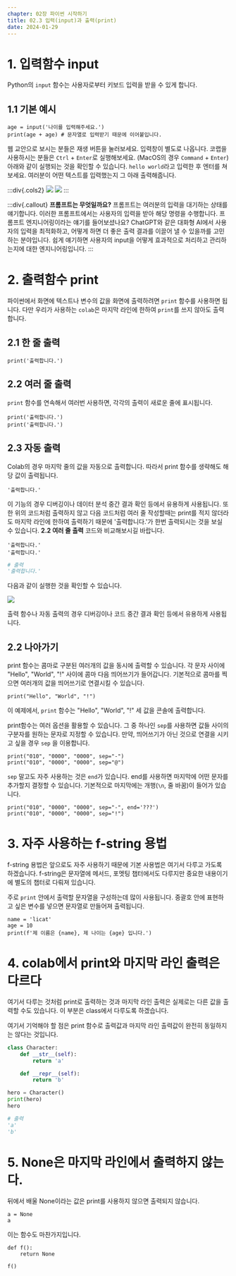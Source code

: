 ```yaml
---
chapter: 02장 파이썬 시작하기
title: 02.3 입력(input)과 출력(print)
date: 2024-01-29
---
```


# 1. 입력함수 input

Python의 `input` 함수는 사용자로부터 키보드 입력을 받을 수 있게 합니다.

## 1.1 기본 예시

```python-exec
age = input('나이를 입력해주세요.')
print(age + age) # 문자열로 입력받기 때문에 이어붙입니다.
```

웹 교안으로 보시는 분들은 재생 버튼을 눌러보세요. 입력창이 별도로 나옵니다. 코랩을 사용하시는 분들은 `Ctrl` + `Enter`로 실행해보세요. (MacOS의 경우 `Command` + `Enter`) 아래와 같이 실행되는 것을 확인할 수 있습니다. `hello world`라고 입력한 후 엔터를 쳐보세요. 여러분이 어떤 텍스트를 입력했는지 그 아래 출력해줍니다. 

:::div{.cols2}
![](/images/python/chapter02/chapter02-3-1.png)
![](/images/python/chapter02/chapter02-3-2.png)
:::

:::div{.callout}
**프롬프트는 무엇일까요?**
프롬프트는 여러분의 입력을 대기하는 상태를 얘기합니다. 이러한 프롬프트에서는 사용자의 입력을 받아 해당 명령을 수행합니다.
프롬프트 엔지니어링이라는 얘기를 들어보셨나요? ChatGPT와 같은 대화형 AI에서 사용자의 입력을 최적화하고, 어떻게 하면 더 좋은 출력 결과를 이끌어 낼 수 있을까를 고민하는 분야입니다. 쉽게 얘기하면 사용자의 input을 어떻게 효과적으로 처리하고 관리하는지에 대한 엔지니어링입니다.
:::

# 2. 출력함수 print

파이썬에서 화면에 텍스트나 변수의 값을 화면에 출력하려면 `print` 함수를 사용하면 됩니다. 다만 우리가 사용하는 `colab`은 마지막 라인에 한하여 `print`를 쓰지 않아도 출력합니다.

## 2.1 한 줄 출력

```python-exec
print('출력합니다.')
```

## 2.2 여러 줄 출력

`print` 함수를 연속해서 여러번 사용하면, 각각의 출력이 새로운 줄에 표시됩니다.

```python-exec
print('출력합니다.')
print('출력합니다.')
```

## 2.3 자동 출력

Colab의 경우 마지막 줄의 값을 자동으로 출력합니다. 따라서 print 함수를 생략해도 해당 값이 출력됩니다.

```python-exec
'출력합니다.'
```

이 기능의 경우 디버깅이나 데이터 분석 중간 결과 확인 등에서 유용하게 사용됩니다. 또한 위의 코드처럼 출력하지 않고 다음 코드처럼 여러 줄 작성할때는 print를 적지 않더라도 마지막 라인에 한하여 출력하기 때문에 '출력합니다.'가 한번 출력되시는 것을 보실 수 있습니다. **2.2 여러 줄 출력** 코드와 비교해보시길 바랍니다.

```python-exec
'출력합니다.'
'출력합니다.'
```

```python
# 출력
'출력합니다.'
```

다음과 같이 실행한 것을 확인할 수 있습니다.

![](/images/python/chapter02/chapter02-3-3.png)

출력 함수나 자동 출력의 경우 디버깅이나 코드 중간 결과 확인 등에서 유용하게 사용됩니다.

## 2.2 나아가기

print 함수는 콤마로 구분된 여러개의 값을 동시에 출력할 수 있습니다. 각 문자 사이에 "Hello", "World", "!" 사이에 콤마 다음 띄어쓰기가 들어갑니다. 기본적으로 콤마를 찍으면 여러개의 값을 띄어쓰기로 연결시킬 수 있습니다.

```python-exec
print("Hello", "World", "!")
```

이 예제에서, `print` 함수는 "Hello", "World", "!" 세 값을 콘솔에 출력합니다.

print함수는 여러 옵션을 활용할 수 있습니다. 그 중 하나인 `sep`를 사용하면 값들 사이의 구분자를 원하는 문자로 지정할 수 있습니다. 만약, 띄어쓰기가 아닌 것으로 연결을 시키고 싶을 경우 `sep` 을 이용합니다.

```python-exec
print("010", "0000", "0000", sep="-")
print("010", "0000", "0000", sep="@")
```

`sep` 말고도 자주 사용하는 것은 `end`가 있습니다. end를 사용하면 마지막에 어떤 문자를 추가할지 결정할 수 있습니다. 기본적으로 마지막에는 개행(`\n`, 줄 바꿈)이 들어가 있습니다.

```python-exec
print("010", "0000", "0000", sep="-", end='???')
print("010", "0000", "0000", sep="!")
```

# 3. 자주 사용하는 f-string 용법

f-string 용법은 앞으로도 자주 사용하기 때문에 기본 사용법은 여기서 다루고 가도록 하겠습니다. f-string은 문자열에 메서드, 포멧팅 챕터에서도 다루지만 중요한 내용이기에 별도의 챕터로 다뤄져 있습니다.

주로 `print` 안에서 출력할 문자열을 구성하는데 많이 사용됩니다. 중괄호 안에 표현하고 싶은 변수를 넣으면 문자열로 만들어져 출력됩니다.

```python-exec
name = 'licat'
age = 10
print(f'제 이름은 {name}, 제 나이는 {age} 입니다.')
```

# 4. colab에서 print와 마지막 라인 출력은 다르다

여기서 다루는 것처럼 print로 출력하는 것과 마지막 라인 출력은 실제로는 다른 값을 출력할 수도 있습니다. 이 부분은 class에서 다루도록 하겠습니다. 

여기서 기억해야 할 점은 print 함수로 출력값과 마지막 라인 출력값이 완전히 동일하지는 않다는 것입니다.

```python
class Character:
    def __str__(self):
        return 'a'

    def __repr__(self):
        return 'b'

hero = Character()
print(hero)
hero
```

```python
# 출력
'a'
'b'
```

# 5. None은 마지막 라인에서 출력하지 않는다.

뒤에서 배울 None이라는 값은 print를 사용하지 않으면 출력되지 않습니다.

```python-exec
a = None
a
```

이는 함수도 마찬가지입니다.

```python-exec
def f():
    return None

f()
```
